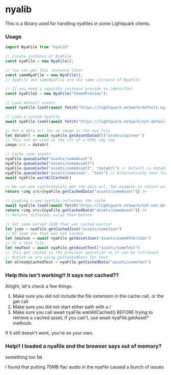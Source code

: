 # nyalib

This is a library used for handling nyafiles in some Lightquark clients.

### Usage

```js
import NyaFile from "nyalib"

// Create instance of NyaFile
const nyaFile = new NyaFile();

// You can get this instance later
const sameNyaFile = new NyaFile();
// nyaFile and sameNyaFile are the same instance of NyaFile

// If you need a separate instance provide an identifier
const nyaFile2 = new NyaFile("themePreview");

// Load default assets
await nyaFile.load((await fetch("https://lightquark.network/default.nya")).blob(), true) // Replace URL here

// Load a custom nyafile
await nyaFile.load((await fetch("https://lightquark.network/not-default.nya")).blob())

// Get a data url for an image in the nya file
let dataUrl = await nyaFile.getAssetDataUrl("assets/spinner")
// This can be used as the src of a HTML img tag
image.src = dataUrl

// Cache some assets
nyaFile.queueCache("assets/someAsset")
nyaFile.queueCache("assets/someAsset2")
nyaFile.queueCache("assets/someAsset3", "dataUrl") // Default is dataUrl for images, sound etc.
nyaFile.queueCache("assets/someJson", "text") // Alternatively text for text, json etc.
await nyaFile.waitAllCached()

// We can now synchronously get the data url, for example to return an img element directly
return <img src={nyaFile.getCachedData("assets/someAsset")} />

// Loading a new nyafile refreshes the cache
await nyaFile.load((await fetch("https://lightquark.network/not-not-default.nya")).blob())
return <img src={nyaFile.getCachedData("assets/someAsset")} />
// Returns different value than before

// Get some parsed JSON that was cached earlier
let json = nyaFile.getCachedJson("assets/someJson")
// Or load one that was not cached
let newJson = await nyaFile.getAssetJson("assets/someOtherJson")
// Or a text file
let newText = await nyaFile.getAssetText("assets/someText")
// This got cached in the previous operation so it can be retrieved
// Notice we are using getCachedData for text
let alreadyCachedText = nyaFile.getCachedData("assets/someText")
```

### Help this isn't working!! It says not cached??

Alright, let's check a few things.

1. Make sure you did not include the file extension in the cache call, or the get call
2. Make sure you did not start either path with a /
3. Make sure you call await nyaFile.waitAllCached() BEFORE trying to retrieve a cached asset, if you can't, use await nyaFile.getAsset* methods

If it still doesn't work, you're on your own.

### Help!! I loaded a nyafile and the browser says out of memory?

something too fat

I found that putting 70MB flac audio in the nyafile caused a bunch of issues